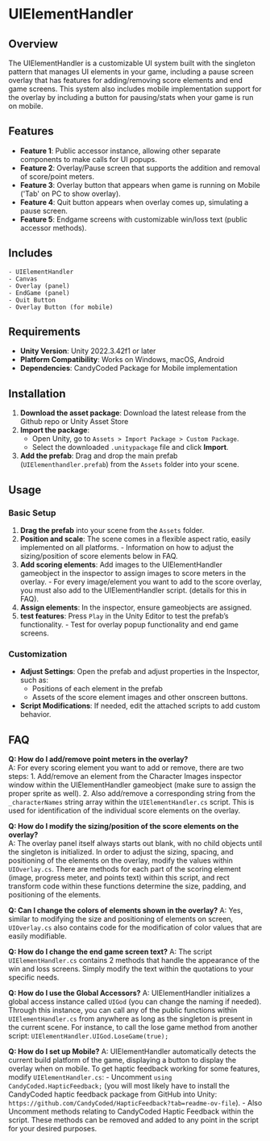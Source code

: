 # UIElementHandler

## Overview

The UIElementHandler is a customizable UI system built with the singleton pattern that manages UI elements in your game, including a pause screen overlay that has features for adding/removing score elements and end game screens. This system also includes mobile implementation support for the overlay by including a button for pausing/stats when your game is run on mobile.

## Features

-   **Feature 1**: Public accessor instance, allowing other separate components to make calls for UI popups.
-   **Feature 2**: Overlay/Pause screen that supports the addition and removal of score/point meters.
-   **Feature 3**: Overlay button that appears when game is running on Mobile ('Tab' on PC to show overlay).
-   **Feature 4**: Quit button appears when overlay comes up, simulating a pause screen.
-   **Feature 5**: Endgame screens with customizable win/loss text (public accessor methods).

## Includes

    - UIElementHandler
    - Canvas
    - Overlay (panel)
    - EndGame (panel)
    - Quit Button
    - Overlay Button (for mobile)

## Requirements

-   **Unity Version**: Unity 2022.3.42f1 or later
-   **Platform Compatibility**: Works on Windows, macOS, Android
-   **Dependencies**: CandyCoded Package for Mobile implementation

## Installation

1. **Download the asset package**: Download the latest release from the Github repo or Unity Asset Store
2. **Import the package**:
    - Open Unity, go to `Assets > Import Package > Custom Package`.
    - Select the downloaded `.unitypackage` file and click **Import**.
3. **Add the prefab**: Drag and drop the main prefab (`UIElementhandler.prefab`) from the `Assets` folder into your scene.

## Usage

### Basic Setup

1. **Drag the prefab** into your scene from the `Assets` folder.
2. **Position and scale**: The scene comes in a flexible aspect ratio, easily implemented on all platforms.
                            - Information on how to adjust the sizing/position of score elements below in FAQ.
3. **Add scoring elements**: Add images to the UIElementHandler gameobject in the inspector to assign images to score meters in the overlay.
                            - For every image/element you want to add to the score overlay, you must also add to the UIElementHandler script.
                              (details for this in FAQ).
4. **Assign elements**: In the inspector, ensure gameobjects are assigned.
3. **test features**: Press `Play` in the Unity Editor to test the prefab’s functionality.
                            - Test for overlay popup functionality and end game screens.

### Customization

-   **Adjust Settings**: Open the prefab and adjust properties in the Inspector, such as:
    -   Positions of each element in the prefab 
    -   Assets of the score element images and other onscreen buttons.
-   **Script Modifications**: If needed, edit the attached scripts to add custom behavior.

## FAQ

**Q: How do I add/remove point meters in the overlay?**  
A: For every scoring element you want to add or remove, there are two steps:
    1. Add/remove an element from the Character Images inspector window within the UIElementHandler gameobject (make sure to assign the proper sprite as well).
    2. Also add/remove a corresponding string from the `_characterNames` string array within the `UIElementHandler.cs` script. This is used for identification of the individual score elements on the overlay. 

**Q: How do I modify the sizing/position of the score elements on the overlay?**  
A: The overlay panel itself always starts out blank, with no child objects until the singleton is initialized. In order to adjust the sizing, spacing, and positioning of the elements on the overlay, modify the values within `UIOverlay.cs`. There are methods for each part of the scoring element (image, progress meter, and points text) within this script, and rect transform code within these functions determine the size, padding, and positioning of the elements.

**Q: Can I change the colors of elements shown in the overlay?**
A: Yes, similar to modifying the size and positioning of elements on screen, `UIOverlay.cs` also contains code for the modification of color values that are easily modifiable.

**Q: How do I change the end game screen text?**
A: The script `UIElementHandler.cs` contains 2 methods that handle the appearance of the win and loss screens. Simply modify the text within the quotations to your specific needs.

**Q: How do I use the Global Accessors?**
A: UIElementHandler initializes a global access instance called `UIGod` (you can change the naming if needed). Through this instance, you can call any of the public functions within `UIElementHandler.cs` from anywhere as long as the singleton is present in the current scene. For instance, to call the lose game method from another script: ` UIElementHandler.UIGod.LoseGame(true); `

**Q: How do I set up Mobile?**
A: UIElementHandler automatically detects the current build platform of the game, displaying a button to display the overlay when on mobile. To get haptic feedback working for some features, modify ` UIElementHandler.cs `:
    - Uncomment ` using CandyCoded.HapticFeedback; ` (you will most likely have to install the CandyCoded haptic feedback package from GitHub into Unity: ` https://github.com/CandyCoded/HapticFeedback?tab=readme-ov-file `).
    - Also Uncomment methods relating to CandyCoded Haptic Feedback within the script. These methods can be removed and added to any point in the script for your desired purposes.
